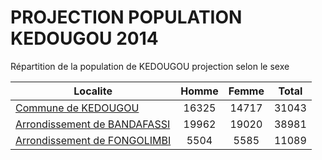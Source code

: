 # PROJECTION POPULATION KEDOUGOU 2014
	
Répartition de la population de KEDOUGOU projection selon le sexe
	
| Localite  | Homme | Femme | Total |
| --------- |:-----:|:-----:|:-----:|
| [Commune de KEDOUGOU](KEDOUGOU) | 16325 | 14717 | 31043 |
| [Arrondissement de BANDAFASSI](BANDAFASSI) | 19962 | 19020 | 38981 |
| [Arrondissement de FONGOLIMBI](FONGOLIMBI) | 5504 | 5585 | 11089 |
